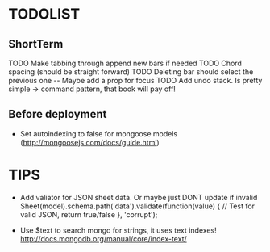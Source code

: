 TODOLIST
========

ShortTerm
---------
TODO Make tabbing through append new bars if needed
TODO Chord spacing (should be straight forward)
TODO Deleting bar should select the previous one
  -- Maybe add a prop for focus
TODO Add undo stack. Is pretty simple -> command pattern, that book will pay off!

Before deployment
-----------------
- Set autoindexing to false for mongoose models (http://mongoosejs.com/docs/guide.html)

TIPS
====

- Add valiator for JSON sheet data. Or maybe just DONT update if invalid
  Sheet(model).schema.path('data').validate(function(value) {
    // Test for valid JSON, return true/false
  }, 'corrupt');

- Use $text to search mongo for strings, it uses text indexes!
  http://docs.mongodb.org/manual/core/index-text/

